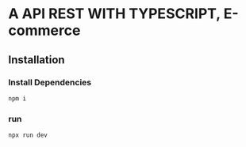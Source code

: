 # A API REST WITH TYPESCRIPT, E-commerce

## Installation

### Install Dependencies

```javascript
npm i
```

### run

```javascript
npx run dev
```
